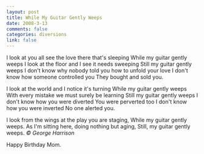 ```yaml
--- 
layout: post
title: While My Guitar Gently Weeps
date: 2008-3-13
comments: false
categories: diversions
link: false
---
```

I look at you all see the love there that's sleeping
While my guitar gently weeps
I look at the floor and I see it needs sweeping
Still my guitar gently weeps
I don't know why nobody told you how to unfold your love
I don't know how someone controlled you
They bought and sold you.

I look at the world and I notice it's turning
While my guitar gently weeps
With every mistake we must surely be learning
Still my guitar gently weeps
I don't know how you were diverted
You were perverted too
I don't know how you were inverted
No one alerted you.

I look from the wings at the play you are staging,
While my guitar gently weeps.
As I'm sitting here, doing nothing but aging,
Still, my guitar gently weeps.
<em>© George Harrison</em>

Happy Birthday Mom.
